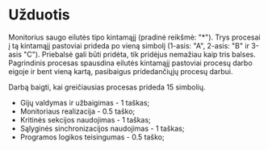 # Užduotis
Monitorius saugo eilutės tipo kintamąjį (pradinė reikšmė: "*"). Trys procesai į tą kintamąjį pastoviai prideda po vieną simbolį (1-asis: "A", 2-asis: "B" ir 3-asis "C"). Priebalsė gali būti pridėta, tik pridėjus nemažiau kaip tris balses. Pagrindinis procesas spausdina eilutės kintamąjį pastoviai procesų darbo eigoje ir bent vieną kartą, pasibaigus pridedančiųjų procesų darbui.

Darbą baigti, kai greičiausias procesas prideda 15 simbolių.
* Gijų valdymas ir užbaigimas - 1 taškas;
* Monitoriaus realizacija - 0.5 taško;
* Kritinės sekcijos naudojimas - 1 taškas;
* Sąlyginės sinchronizacijos naudojimas - 1 taškas;
* Programos logikos teisingumas - 0.5 taško;